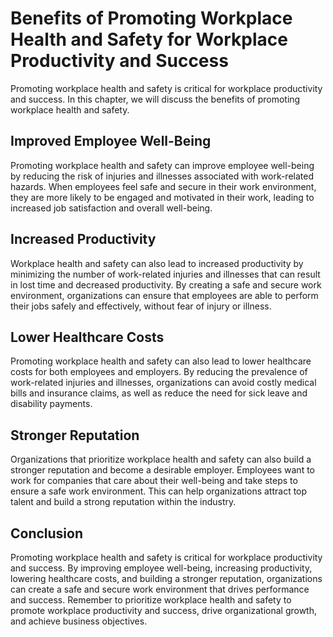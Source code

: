 Benefits of Promoting Workplace Health and Safety for Workplace Productivity and Success
=================================================================================================================

Promoting workplace health and safety is critical for workplace productivity and success. In this chapter, we will discuss the benefits of promoting workplace health and safety.

Improved Employee Well-Being
----------------------------

Promoting workplace health and safety can improve employee well-being by reducing the risk of injuries and illnesses associated with work-related hazards. When employees feel safe and secure in their work environment, they are more likely to be engaged and motivated in their work, leading to increased job satisfaction and overall well-being.

Increased Productivity
----------------------

Workplace health and safety can also lead to increased productivity by minimizing the number of work-related injuries and illnesses that can result in lost time and decreased productivity. By creating a safe and secure work environment, organizations can ensure that employees are able to perform their jobs safely and effectively, without fear of injury or illness.

Lower Healthcare Costs
----------------------

Promoting workplace health and safety can also lead to lower healthcare costs for both employees and employers. By reducing the prevalence of work-related injuries and illnesses, organizations can avoid costly medical bills and insurance claims, as well as reduce the need for sick leave and disability payments.

Stronger Reputation
-------------------

Organizations that prioritize workplace health and safety can also build a stronger reputation and become a desirable employer. Employees want to work for companies that care about their well-being and take steps to ensure a safe work environment. This can help organizations attract top talent and build a strong reputation within the industry.

Conclusion
----------

Promoting workplace health and safety is critical for workplace productivity and success. By improving employee well-being, increasing productivity, lowering healthcare costs, and building a stronger reputation, organizations can create a safe and secure work environment that drives performance and success. Remember to prioritize workplace health and safety to promote workplace productivity and success, drive organizational growth, and achieve business objectives.
